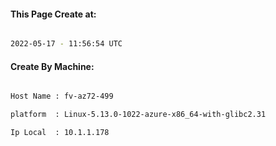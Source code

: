 
   
#### This Page Create at:

```bash

2022-05-17 - 11:56:54 UTC

```

#### Create By Machine:

```bash

Host Name : fv-az72-499

platform  : Linux-5.13.0-1022-azure-x86_64-with-glibc2.31

Ip Local  : 10.1.1.178

```

